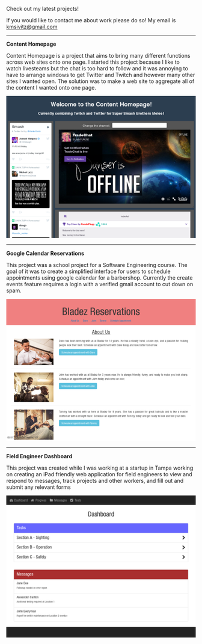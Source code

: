 <p class="title-p">
    Check out my latest projects!
</p>

If you would like to contact me about work please do so! 
My email is kmsivitz@gmail.com

***

**Content Homepage**

Content Homepage is a project that aims to bring many different functions across web sites onto one page.
I started this project because I like to watch livesteams but the chat is too hard to follow and it was annoying
to have to arrange windows to get Twitter and Twitch and however many other sites I wanted open. The solution was to make a web site to aggregate all of the content I wanted onto one page. 

<a href="http://www.contenthomepage.com">
    <img class="" src="img/portfolio/content-aggregator-twitter-twitch.png">
</a>


***

**Google Calendar Reservations**

This project was a school project for a Software Engineering course. The goal of it was to create a simplified interface for users to schedule appointments using google calendar for a barbershop. Currently the create events feature requires a login with a verified gmail account to cut down on spam.

<a href="http://bit.ly/2pcqnGN">
    <img class="" src="img/portfolio/appointmentScheduler.png">
</a>

***

**Field Engineer Dashboard**

This project was created while I was working at a startup in Tampa working on creating an iPad friendly web application for field engineers to view and respond to messages, track projects and other workers, and fill out and submit any relevant forms

<a href="http://bit.ly/2qfe3UL">
    <img class="" src="img/portfolio/mobile-dashboard-ipad-field-engineer-form-messages.png">
</a>

